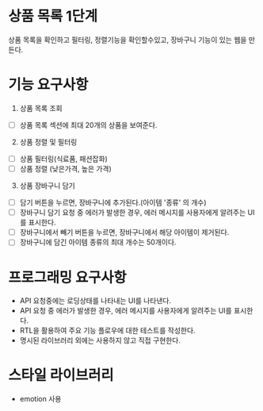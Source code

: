 # 상품 목록 1단계

상품 목록을 확인하고 필터링, 정렬기능을 확인할수있고, 장바구니 기능이 있는 웹을 만든다.

# 기능 요구사항

1. 상품 목록 조회

- [ ] 상품 목록 섹션에 최대 20개의 상품을 보여준다.

2. 상품 정렬 및 필터링

- [ ] 상품 필터링(식료품, 패션잡화)
- [ ] 상품 정렬 (낮은가격, 높은 가격)

3. 상품 장바구니 담기

- [ ] 담기 버튼을 누르면, 장바구니에 추가된다.(아이템 '종류' 의 개수)
- [ ] 장바구니 담기 요청 중 에러가 발생한 경우, 에러 메시지를 사용자에게 알려주는 UI를 표시한다.
- [ ] 장바구니에서 빼기 버튼을 누르면, 장바구니에서 해당 아이템이 제거된다.
- [ ] 장바구니에 담긴 아이템 종류의 최대 개수는 50개이다.

# 프로그래밍 요구사항

- API 요청중에는 로딩상태를 나타내는 UI를 나타낸다.
- API 요청 중 에러가 발생한 경우, 에러 메시지를 사용자에게 알려주는 UI를 표시한다.
- RTL을 활용하여 주요 기능 플로우에 대한 테스트를 작성한다.
- 명시된 라이브러리 외에는 사용하지 않고 직접 구현한다.

# 스타일 라이브러리

- emotion 사용
